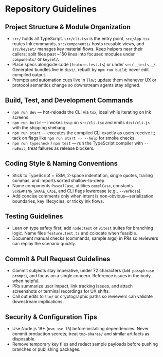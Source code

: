 # Repository Guidelines

## Project Structure & Module Organization
- `src/` holds all TypeScript. `src/cli.tsx` is the entry point, `src/App.tsx` routes Ink commands, `src/components/` hosts reusable views, and `src/keyset/` manages key material flows. Keep helpers near their callers; split files past ~150 lines into focused modules under `components/` or `keyset/`.
- Place specs alongside code (`feature.test.ts`) or under `src/__tests__/`. Generated bundles live in `dist/`, rebuilt by `npm run build`; never edit compiled output.
- Prompts and automation cues live in `llm/`; update them whenever UX or protocol semantics change so downstream agents stay aligned.

## Build, Test, and Development Commands
- `npm run dev` — hot-reloads the CLI via `tsx`, ideal while iterating on Ink screens.
- `npm run build` — invokes `tsup` on `src/cli.tsx` and emits `dist/cli.js` with the shipping shebang.
- `npm run start` — executes the compiled CLI exactly as users receive it; tack on flags like `npm run start -- --help` for smoke checks.
- `npm run typecheck` / `npm test` — run the TypeScript compiler with `--noEmit`; treat failures as release blockers.

## Coding Style & Naming Conventions
- Stick to TypeScript + ESM, 2-space indentation, single quotes, trailing commas, and imports sorted shallow-to-deep.
- Name components `PascalCase`, utilities `camelCase`, constants `SCREAMING_SNAKE_CASE`, and CLI flags lowercase (e.g., `--verbose`).
- Add concise comments only when intent is non-obvious—serialization boundaries, key lifecycles, or tricky Ink flows.

## Testing Guidelines
- Lean on type safety first; add `node:test` or `vitest` suites for branching logic. Name files `feature.test.ts` and colocate when feasible.
- Document manual checks (commands, sample args) in PRs so reviewers can replay the scenario quickly.

## Commit & Pull Request Guidelines
- Commit subjects stay imperative, under 72 characters (`Add passphrase prompt`), and focus on a single concern. Reference issues in the body when helpful.
- PRs summarize user impact, link tracking issues, and attach screenshots or terminal recordings for UX shifts.
- Call out edits to `llm/` or cryptographic paths so reviewers can validate downstream implications.

## Security & Configuration Tips
- Use Node.js 18+ (`nvm use 18`) before installing dependencies. Never commit production secrets; treat `tmp-shares/` and similar artifacts as disposable.
- Remove temporary key files and redact sample payloads before pushing branches or publishing packages.
